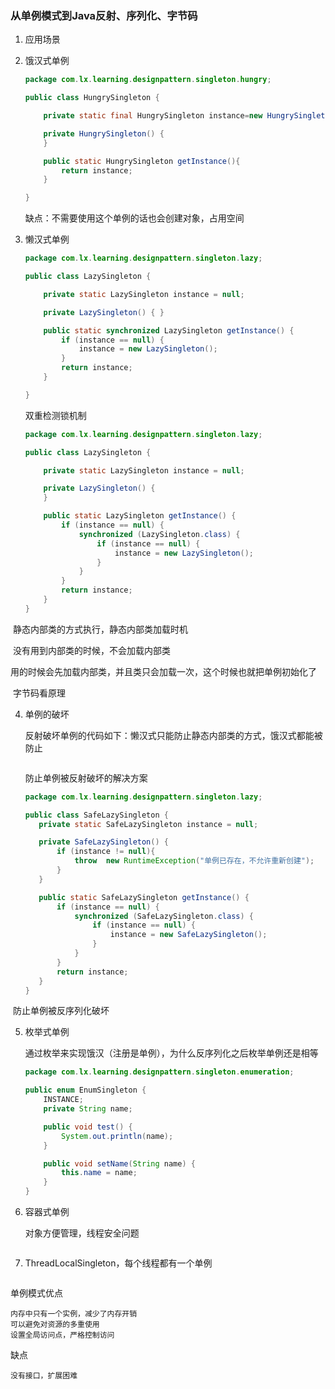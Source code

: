 ### 从单例模式到Java反射、序列化、字节码

1. 应用场景

   


2. 饿汉式单例

   ```java
   package com.lx.learning.designpattern.singleton.hungry;
   
   public class HungrySingleton {
   
       private static final HungrySingleton instance=new HungrySingleton();
   
       private HungrySingleton() {
       }
   
       public static HungrySingleton getInstance(){
           return instance;
       }
   
   }
   ```


 	缺点：不需要使用这个单例的话也会创建对象，占用空间

3. 懒汉式单例

    ```java
    package com.lx.learning.designpattern.singleton.lazy;
    
    public class LazySingleton {
    
        private static LazySingleton instance = null;
    
        private LazySingleton() { }
    
        public static synchronized LazySingleton getInstance() {
            if (instance == null) {
                instance = new LazySingleton();
            }
            return instance;
        }
    
    }
    ```

    双重检测锁机制

    ```java
    package com.lx.learning.designpattern.singleton.lazy;
    
    public class LazySingleton {
    
        private static LazySingleton instance = null;
    
        private LazySingleton() {
        }
    
        public static LazySingleton getInstance() {
            if (instance == null) {
                synchronized (LazySingleton.class) {
                    if (instance == null) {
                        instance = new LazySingleton();
                    }
                }
            }
            return instance;
        }
    }
    ```

​	静态内部类的方式执行，静态内部类加载时机

​	没有用到内部类的时候，不会加载内部类

​	用的时候会先加载内部类，并且类只会加载一次，这个时候也就把单例初始化了

​	字节码看原理

4. 单例的破坏

   反射破坏单例的代码如下：懒汉式只能防止静态内部类的方式，饿汉式都能被防止

   ```java
   
   ```

   防止单例被反射破坏的解决方案

    ```java
   package com.lx.learning.designpattern.singleton.lazy;

   public class SafeLazySingleton {
       private static SafeLazySingleton instance = null;

       private SafeLazySingleton() {
           if (instance != null){
               throw  new RuntimeException("单例已存在，不允许重新创建");
           }
       }

       public static SafeLazySingleton getInstance() {
           if (instance == null) {
               synchronized (SafeLazySingleton.class) {
                   if (instance == null) {
                       instance = new SafeLazySingleton();
                   }
               }
           }
           return instance;
       }
   }
    ```

​	防止单例被反序列化破坏

5. 枚举式单例

   通过枚举来实现饿汉（注册是单例），为什么反序列化之后枚举单例还是相等

    ```java
    package com.lx.learning.designpattern.singleton.enumeration;

    public enum EnumSingleton {
        INSTANCE;
        private String name;

        public void test() {
            System.out.println(name);
        }

        public void setName(String name) {
            this.name = name;
        }
    }
    ```

6. 容器式单例

   对象方便管理，线程安全问题

```

```

7. ThreadLocalSingleton，每个线程都有一个单例

```

```

单例模式优点

```
内存中只有一个实例，减少了内存开销
可以避免对资源的多重使用
设置全局访问点，严格控制访问
```

缺点

```
没有接口，扩展困难
```



